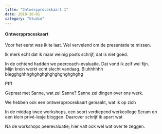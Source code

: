 ```yaml
---
title: "Ontwerpproceskaart 1"
date: 2018-10-01
category: "Studio"
---
```



#### Ontwerpproceskaart


Voor het eerst was ik te laat. Wel vervelend om de presentatie te missen.

Ik merk echt dat ik maar weinig posts schrijf, dat is niet goed.
 
In de ochtend hadden we peercoach-evaluatie. Dat vond ik zelf wel fijn. Mijn brein werkt echt slecht vandaag. Bluhhhhhh blegghghhhghghghghghghghghghghg

Pfff

Gepraat met Sanne, wat zei Sanne? Sanne zei dingen over ons werk.

We hebben ook een ontwerpproceskaart gemaakt, wat ik op zich 


In de middag twee workshops, een soort verdiepend werkcollege Scrum en een klein privé-lesje bloggen. Daarover schrijf ik apart wat.

Na de workshops peerevaluatie; hier valt ook wel wat over te zeggen.
